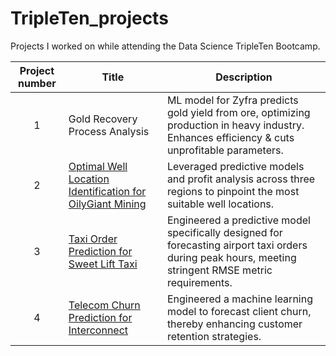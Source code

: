 # TripleTen_projects
Projects I worked on while attending the Data Science TripleTen Bootcamp.


| Project number | Title | Description |
| :-----------: | ----------- |----------- |
| 1 | Gold Recovery Process Analysis | ML model for Zyfra predicts gold yield from ore, optimizing production in heavy industry. Enhances efficiency & cuts unprofitable parameters. |
| 2 | [Optimal Well Location Identification for OilyGiant Mining](https://github.com/anthony-callender/TripleTen_projects/tree/main/optimal_oil_well) | Leveraged predictive models and profit analysis across three regions to pinpoint the most suitable well locations. |
| 3 | [Taxi Order Prediction for Sweet Lift Taxi](https://github.com/anthony-callender/TripleTen_projects/tree/main/taxi_peak_hours_forecast) | Engineered a predictive model specifically designed for forecasting airport taxi orders during peak hours, meeting stringent RMSE metric requirements. |
| 4 | [Telecom Churn Prediction for Interconnect](https://github.com/anthony-callender/TripleTen_projects/tree/main/telecom_churn_forecast)| Engineered a machine learning model to forecast client churn, thereby enhancing customer retention strategies. |
